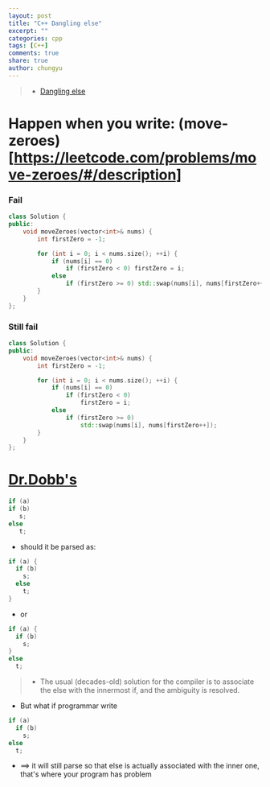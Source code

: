 ```yaml
---
layout: post
title: "C++ Dangling else"
excerpt: ""
categories: cpp
tags: [C++]
comments: true
share: true
author: chungyu
---
```


> * [Dangling else](https://en.wikipedia.org/wiki/Dangling_else)



# Happen when you write: (move-zeroes)[https://leetcode.com/problems/move-zeroes/#/description]

### Fail
```cpp
class Solution {
public:
    void moveZeroes(vector<int>& nums) {
        int firstZero = -1;

        for (int i = 0; i < nums.size(); ++i) {
            if (nums[i] == 0)
                if (firstZero < 0) firstZero = i;
            else
                if (firstZero >= 0) std::swap(nums[i], nums[firstZero++]);
        }
    }
};
```


### Still fail

```cpp
class Solution {
public:
    void moveZeroes(vector<int>& nums) {
        int firstZero = -1;

        for (int i = 0; i < nums.size(); ++i) {
            if (nums[i] == 0)
                if (firstZero < 0)
                    firstZero = i;
            else
                if (firstZero >= 0)
                    std::swap(nums[i], nums[firstZero++]);
        }
    }
};
```

# [Dr.Dobb's](http://www.drdobbs.com/cpp/dangling-else-yet-again/231602010)

```cpp
if (a)
if (b)
   s;
else
   t;
```
* should it be parsed as:

```cpp
if (a) {
  if (b)
    s;
  else
    t;
}
```
* or

```cpp
if (a) {
  if (b)
    s;
}
else
  t;
```

> * The usual (decades-old) solution for the compiler is to associate the else with the innermost if, and the ambiguity is resolved.

* But what if programmar write

```cpp
if (a)
  if (b)
    s;
else
  t;
```

* ==> it will still parse so that else is actually associated with the inner one, that's where your program has problem
